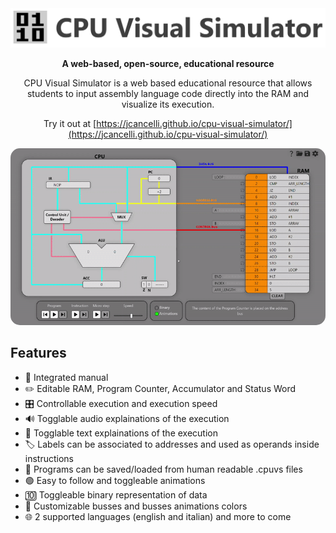 <div align="center">

<img src="cpuvs-logo.png" alt="CPU Visual Simulator" width="550" />

**A web-based, open-source, educational resource**

CPU Visual Simulator is a web based educational resource that allows students to input assembly language code directly into the RAM and visualize its execution.

Try it out at [https://jcancelli.github.io/cpu-visual-simulator/](https://jcancelli.github.io/cpu-visual-simulator/)

<img src="cpuvs-demo.gif" alt="CPU Visual Simulator Screenshot" width="800" style="border-radius: 15px;" />

</div>

## Features

- 📖 Integrated manual
- ✏️ Editable RAM, Program Counter, Accumulator and Status Word
- 🎛️ Controllable execution and execution speed
- 🔊 Togglable audio explainations of the execution
- 📜 Togglable text explainations of the execution
- 🏷️ Labels can be associated to addresses and used as operands inside instructions
- 📂 Programs can be saved/loaded from human readable .cpuvs files
- 🟢 Easy to follow and toggleable animations
- 🔟 Toggleable binary representation of data
- 🎨 Customizable busses and busses animations colors
- 🌐 2 supported languages (english and italian) and more to come